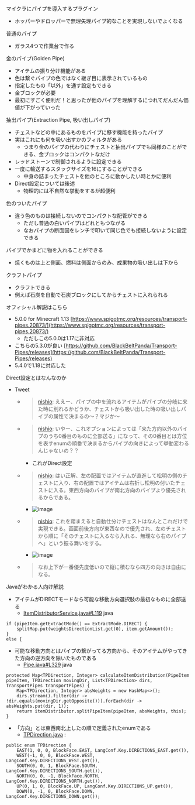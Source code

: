 
マイクラにパイプを導入するプラグイン
- ホッパーやドロッパーで無理矢理パイプ的なことを実現しないでよくなる

普通のパイプ
- ガラス4つで作業台で作る

金のパイプ(Golden Pipe)
- アイテムの振り分け機能がある
- 色は繋ぐパイプの色ではなく継ぎ目に表示されているもの
- 指定したもの「以外」を通す設定もできる
- 金ブロックが必要
- 最初にすごく便利だ！と思ったが他のパイプを理解するにつれてだんだん価値が下がっていった

抽出パイプ(Extraction Pipe, 吸い出しパイプ)
- チェストなどの中にあるものをパイプに移す機能を持ったパイプ
- 実はこれにも何を吸い出すかのフィルタがある
    - つまり金のパイプの代わりにチェストと抽出パイプでも同様のことができる、金ブロックはコンパクトなだけ
- レッドストーンで制御されるように設定できる
- 一度に輸送するスタックサイズを16にすることができる
    - 中身の詰まったチェストを他のところに動かしたい時とかに便利
- Direct設定については後述
    - 物理的には不自然な挙動をするが超便利

色のついたパイプ
- 違う色のものは接続しないのでコンパクトな配管ができる
    - ただし普通の白いパイプはどれともつながる
    - なおパイプの断面図をレンチで叩いて同じ色でも接続しないように設定できる

パイプでかまどに物を入れることができる
- 焼くものは上と側面、燃料は側面からのみ、成果物の吸い出しは下から

クラフトパイプ
- クラフトできる
- 例えば石炭を自動で石炭ブロックにしてからチェストに入れられる

オフィシャル解説はこちら
- 5.0.0 for Minecraft 1.13 [https://www.spigotmc.org/resources/transport-pipes.20873/](https://www.spigotmc.org/resources/transport-pipes.20873/)
    - ただしこの5.0.0は1.17に非対応
- こちらの5.3.0が良い  [https://github.com/BlackBeltPanda/Transport-Pipes/releases](https://github.com/BlackBeltPanda/Transport-Pipes/releases)
- 5.4.0で1.18に対応した

Direct設定とはなんなのか
- Tweet
    - > [nishio](https://twitter.com/nishio/status/1438919182934966279): ええー、パイプの中を流れるアイテムがパイプの分岐に来た時に別れるかどうか、チェストから吸い出した時の吸い出しパイプの属性で決まるの〜？マジか〜
    - > [nishio](https://twitter.com/nishio/status/1438925551108984832): いやー、これオプションによっては「来た方向以外のパイプのうち0番目のものに全部送る」になって、その0番目とは方位を表すenumの順番で決まるからパイプの向きによって挙動変わるんじゃないの？？
        - これがDirect設定
    - > [nishio](https://twitter.com/nishio/status/1438927890440089604): はい正解、左の配置ではアイテムが直進して松明の側のチェストに入り、右の配置ではアイテムは右折し松明の付いたチェストに入る。東西方向のパイプが南北方向のパイプより優先されるからである。
        - ![image](https://gyazo.com/5ffeff86977c1057c4b9fdd5d2cce0a5/thumb/1000)
    - > [nishio](https://twitter.com/nishio/status/1438929863927160833): これを踏まえると自動仕分けチェストはなんとこれだけで実現できる。画面前後方向が東西なので優先され、左のチェストから順に「そのチェストに入るなら入れる、無理なら右のパイプへ」という振る舞いをする。
        - ![image](https://gyazo.com/e1a30e49903d5ac3585f5de9a6dd4f98/thumb/1000)
    - > なお上下が一番優先度低いので縦に積むなら四方の向きは自由になる。

Javaがわかる人向け解説
- アイテムがDIRECTモードなら可能な移動方向選択肢の最初なものに全部送る
    - [ItemDistributorService.java#L119](https://github.com/BlackBeltPanda/Transport-Pipes/blob/33dfb9aaf42438405328511b5e5235b416c33ef0/src/main/java/de/robotricker/transportpipes/duct/pipe/filter/ItemDistributorService.java#L119)
java

```
if (pipeItem.getExtractMode() == ExtractMode.DIRECT) {
    splitMap.put(weightsDirectionList.get(0), item.getAmount());
}
else {
```

- 可能な移動方向とはパイプの繋がってる方向から、そのアイテムがやってきた方向の逆方向を除いたものである
    - [Pipe.java#L329](https://github.com/BlackBeltPanda/Transport-Pipes/blob/33dfb9aaf42438405328511b5e5235b416c33ef0/src/main/java/de/robotricker/transportpipes/duct/pipe/Pipe.java#L329)
java

```
protected Map<TPDirection, Integer> calculateItemDistribution(PipeItem pipeItem, TPDirection movingDir, List<TPDirection> dirs, TransportPipes transportPipes) {
	Map<TPDirection, Integer> absWeights = new HashMap<>();
	dirs.stream().filter(dir -> !dir.equals(movingDir.getOpposite())).forEach(dir -> absWeights.put(dir, 1));
	return itemDistributor.splitPipeItem(pipeItem, absWeights, this);
}
```

- 「方向」とは東西南北上したの順で定義されたenumである
    - [TPDirection.java](https://github.com/BlackBeltPanda/Transport-Pipes/blob/33dfb9aaf42438405328511b5e5235b416c33ef0/src/main/java/de/robotricker/transportpipes/location/TPDirection.java)
:

```
public enum TPDirection {
    EAST(1, 0, 0, BlockFace.EAST, LangConf.Key.DIRECTIONS_EAST.get()),
    WEST(-1, 0, 0, BlockFace.WEST, LangConf.Key.DIRECTIONS_WEST.get()),
    SOUTH(0, 0, 1, BlockFace.SOUTH, LangConf.Key.DIRECTIONS_SOUTH.get()),
    NORTH(0, 0, -1, BlockFace.NORTH, LangConf.Key.DIRECTIONS_NORTH.get()),
    UP(0, 1, 0, BlockFace.UP, LangConf.Key.DIRECTIONS_UP.get()),
    DOWN(0, -1, 0, BlockFace.DOWN, LangConf.Key.DIRECTIONS_DOWN.get());
```

